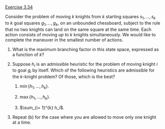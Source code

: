 [Exercise 3.34](ex_34/)

Consider the problem of moving $k$ knights from $k$ starting squares
$s_1,\ldots,s_k$ to $k$ goal squares $g_1,\ldots,g_k$, on an unbounded
chessboard, subject to the rule that no two knights can land on the same
square at the same time. Each action consists of moving *up
to* $k$ knights simultaneously. We would like to complete the
maneuver in the smallest number of actions.

1.  What is the maximum branching factor in this state space, expressed
    as a function of $k$?

2.  Suppose $h_i$ is an admissible heuristic for the problem of moving
    knight $i$ to goal $g_i$ by itself. Which of the following
    heuristics are admissible for the $k$-knight problem? Of those,
    which is the best?

    1.  $\min\{h_1,\ldots,h_k\}$.

    2.  $\max\{h_1,\ldots,h_k\}$.

    3.  $\sum_{i= 1}^{k} h_i$.

3.  Repeat (b) for the case where you are allowed to move only one
    knight at a time.
